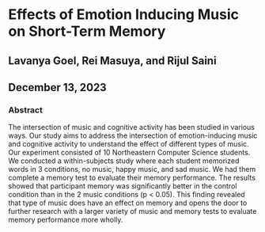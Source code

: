 # Effects of Emotion Inducing Music on Short-Term Memory
## Lavanya Goel, Rei Masuya, and Rijul Saini
## December 13, 2023


### Abstract
The intersection of music and cognitive activity has
been studied in various ways. Our study aims to address
the intersection of emotion-inducing music and
cognitive activity to understand the effect of different
types of music. Our experiment consisted of 10
Northeastern Computer Science students. We conducted
a within-subjects study where each student
memorized words in 3 conditions, no music, happy
music, and sad music. We had them complete a memory
test to evaluate their memory performance. The
results showed that participant memory was significantly
better in the control condition than in the 2
music conditions (p < 0.05). This finding revealed
that type of music does have an effect on memory
and opens the door to further research with a larger
variety of music and memory tests to evaluate memory
performance more wholly.
